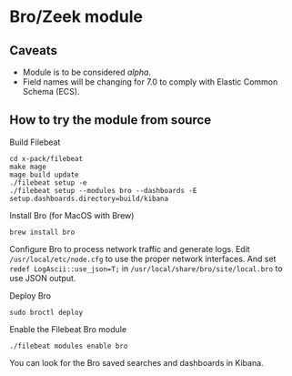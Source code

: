 # Bro/Zeek module

## Caveats

* Module is to be considered _alpha_.
* Field names will be changing for 7.0 to comply with Elastic Common Schema (ECS).

## How to try the module from source

Build Filebeat

```
cd x-pack/filebeat
make mage
mage build update
./filebeat setup -e
./filebeat setup --modules bro --dashboards -E setup.dashboards.directory=build/kibana
```

Install Bro (for MacOS with Brew)

```
brew install bro
```

Configure Bro to process network traffic and generate logs. Edit `/usr/local/etc/node.cfg` to use the proper network interfaces. And set `redef LogAscii::use_json=T;` in `/usr/local/share/bro/site/local.bro` to use JSON output. 

Deploy Bro

```
sudo broctl deploy
```

Enable the Filebeat Bro module

```
./filebeat modules enable bro
```

You can look for the Bro saved searches and dashboards in Kibana.
